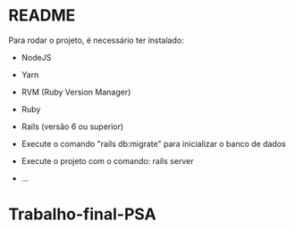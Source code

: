 # README

Para rodar o projeto, é necessário ter instalado:

* NodeJS

* Yarn

* RVM (Ruby Version Manager)

* Ruby

* Rails (versão 6 ou superior)

* Execute o comando "rails db:migrate" para inicializar o banco de dados

* Execute o projeto com o comando: rails server

* ...
# Trabalho-final-PSA
